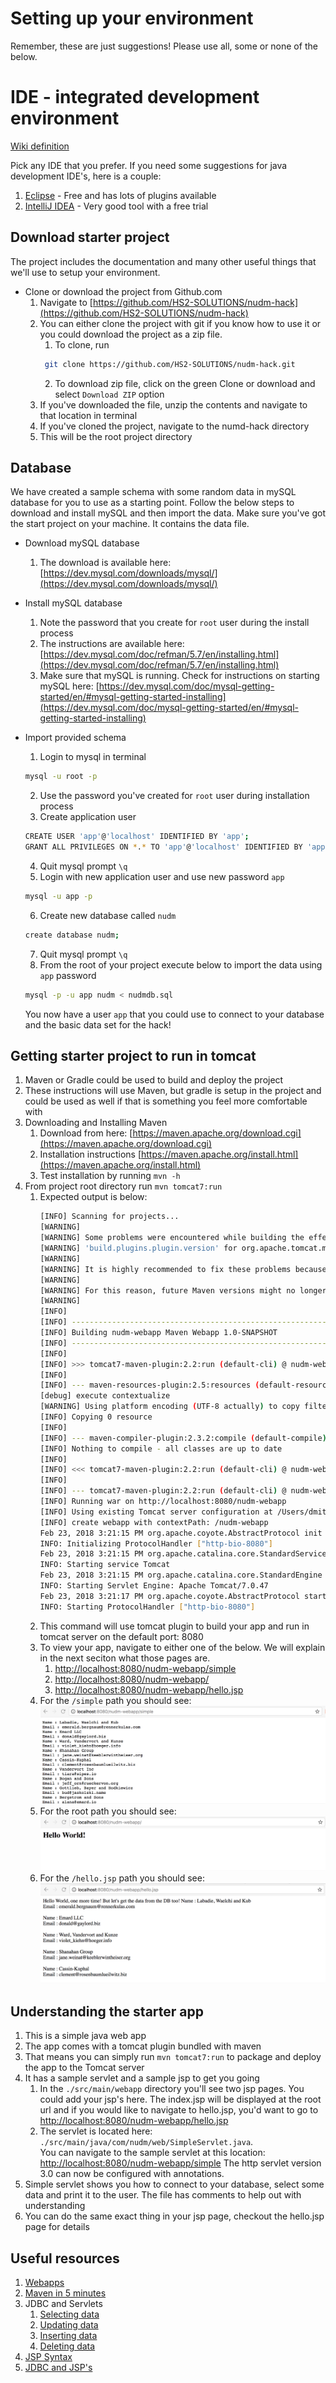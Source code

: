 # Setting up your environment
Remember, these are just suggestions!  Please use all, some or none of the below.

# IDE - integrated development environment
[Wiki definition](https://en.wikipedia.org/wiki/Integrated_development_environment)  

Pick any IDE that you prefer.  If you need some suggestions for java development IDE's, here is a couple:
1. [Eclipse](https://www.eclipse.org/users/) - Free and has lots of plugins available
2. [IntelliJ IDEA](https://www.jetbrains.com/idea/download/#section=mac) -  Very good tool with a free trial

## Download starter project
The project includes the documentation and many other useful things that we'll use to setup your environment.

* Clone or download the project from Github.com
    1. Navigate to [https://github.com/HS2-SOLUTIONS/nudm-hack](https://github.com/HS2-SOLUTIONS/nudm-hack)
    2. You can either clone the project with git if you know how to use it or you could download the project as a zip file.
        1. To clone, run 
        ```bash
         git clone https://github.com/HS2-SOLUTIONS/nudm-hack.git
        ```
        2. To download zip file, click on the green Clone or download and select `Download ZIP` option
    3. If you've downloaded the file, unzip the contents and navigate to that location in terminal  
    4. If you've cloned the project, navigate to the numd-hack directory
    5. This will be the root project directory

## Database
We have created a sample schema with some random data in mySQL database for you to use as a starting point.  Follow the below steps to download and install mySQL and then import the data.  Make sure you've got the start project on your machine.  It contains the data file.

* Download mySQL database
    1. The download is available here: [https://dev.mysql.com/downloads/mysql/](https://dev.mysql.com/downloads/mysql/)
    
* Install mySQL database  
    1. Note the password that you create for `root` user during the install process
    2. The instructions are available here: [https://dev.mysql.com/doc/refman/5.7/en/installing.html](https://dev.mysql.com/doc/refman/5.7/en/installing.html)
    3. Make sure that mySQL is running.  Check for instructions on starting mySQL here: [https://dev.mysql.com/doc/mysql-getting-started/en/#mysql-getting-started-installing](https://dev.mysql.com/doc/mysql-getting-started/en/#mysql-getting-started-installing)
    
* Import provided schema
    1. Login to mysql in terminal
    ```bash
    mysql -u root -p
    ```
    2. Use the password you've created for `root` user during installation process
    3. Create application user
    ```bash
    CREATE USER 'app'@'localhost' IDENTIFIED BY 'app';
    GRANT ALL PRIVILEGES ON *.* TO 'app'@'localhost' IDENTIFIED BY 'app';
    ```
    4. Quit mysql prompt `\q`
    5. Login with new application user and use new password `app`
    ```bash
    mysql -u app -p
    ```
    6. Create new database called `nudm`
    ```bash
    create database nudm;
    ```
    7. Quit mysql prompt `\q`
    8. From the root of your project execute below to import the data using `app` password
    ```bash
    mysql -p -u app nudm < nudmdb.sql
    ```
    
    You now have a user `app` that you could use to connect to your database and the basic data set for the hack!
    
## Getting starter project to run in tomcat
1. Maven or Gradle could be used to build and deploy the project
2. These instructions will use Maven, but gradle is setup in the project and could be used as well if that is something you feel more comfortable with
3. Downloading and Installing Maven
    1. Download from here: [https://maven.apache.org/download.cgi](https://maven.apache.org/download.cgi)
    2. Installation instructions [https://maven.apache.org/install.html](https://maven.apache.org/install.html)
    3. Test installation by running `mvn -h`
4. From project root directory run `mvn tomcat7:run`
    1. Expected output is below:
        ```bash
        [INFO] Scanning for projects...
        [WARNING] 
        [WARNING] Some problems were encountered while building the effective model for com.nudm.webapp:nudm-webapp:war:1.0-SNAPSHOT
        [WARNING] 'build.plugins.plugin.version' for org.apache.tomcat.maven:tomcat7-maven-plugin is missing. @ line 26, column 15
        [WARNING] 
        [WARNING] It is highly recommended to fix these problems because they threaten the stability of your build.
        [WARNING] 
        [WARNING] For this reason, future Maven versions might no longer support building such malformed projects.
        [WARNING] 
        [INFO]                                                                         
        [INFO] ------------------------------------------------------------------------
        [INFO] Building nudm-webapp Maven Webapp 1.0-SNAPSHOT
        [INFO] ------------------------------------------------------------------------
        [INFO] 
        [INFO] >>> tomcat7-maven-plugin:2.2:run (default-cli) @ nudm-webapp >>>
        [INFO] 
        [INFO] --- maven-resources-plugin:2.5:resources (default-resources) @ nudm-webapp ---
        [debug] execute contextualize
        [WARNING] Using platform encoding (UTF-8 actually) to copy filtered resources, i.e. build is platform dependent!
        [INFO] Copying 0 resource
        [INFO] 
        [INFO] --- maven-compiler-plugin:2.3.2:compile (default-compile) @ nudm-webapp ---
        [INFO] Nothing to compile - all classes are up to date
        [INFO] 
        [INFO] <<< tomcat7-maven-plugin:2.2:run (default-cli) @ nudm-webapp <<<
        [INFO] 
        [INFO] --- tomcat7-maven-plugin:2.2:run (default-cli) @ nudm-webapp ---
        [INFO] Running war on http://localhost:8080/nudm-webapp
        [INFO] Using existing Tomcat server configuration at /Users/dmitryrozental/git/nudm-webapp/target/tomcat
        [INFO] create webapp with contextPath: /nudm-webapp
        Feb 23, 2018 3:21:15 PM org.apache.coyote.AbstractProtocol init
        INFO: Initializing ProtocolHandler ["http-bio-8080"]
        Feb 23, 2018 3:21:15 PM org.apache.catalina.core.StandardService startInternal
        INFO: Starting service Tomcat
        Feb 23, 2018 3:21:15 PM org.apache.catalina.core.StandardEngine startInternal
        INFO: Starting Servlet Engine: Apache Tomcat/7.0.47
        Feb 23, 2018 3:21:17 PM org.apache.coyote.AbstractProtocol start
        INFO: Starting ProtocolHandler ["http-bio-8080"]
        ```
    1. This command will use tomcat plugin to build your app and run in tomcat server on the default port: 8080
    2. To view your app, navigate to either one of the below.  We will explain in the next seciton what those pages are.
        1. [http://localhost:8080/nudm-webapp/simple](http://localhost:8080/nudm-webapp/simple)
        2. [http://localhost:8080/nudm-webapp/](http://localhost:8080/nudm-webapp/)
        3. [http://localhost:8080/nudm-webapp/hello.jsp](http://localhost:8080/nudm-webapp/hello.jsp)
    3. For the `/simple` path you should see:
    ![screen shot](screenshot1.png)
    4. For the root path you should see:
    ![screen shot 3](screenshot3.png)
    5. For the `/hello.jsp` path you should see:
    ![screen shot 2](screenshot2.png)
        
## Understanding the starter app
1. This is a simple java web app
2. The app comes with a tomcat plugin bundled with maven
3. That means you can simply run `mvn tomcat7:run` to package and deploy the app to the Tomcat server
2. It has a sample servlet and a sample jsp to get you going
    1. In the `./src/main/webapp` directory you'll see two jsp pages.  You could add your jsp's here.  The index.jsp will be displayed at the root url and if you would like to navigate to hello.jsp, you'd want to go to [http://localhost:8080/nudm-webapp/hello.jsp](http://localhost:8080/nudm-webapp/hello.jsp)
    2. The servlet is located here: `./src/main/java/com/nudm/web/SimpleServlet.java`.    
    You can navigate to the sample servlet at this location: [http://localhost:8080/nudm-webapp/simple](http://localhost:8080/nudm-webapp/simple) The http servlet version 3.0 can now be configured with annotations.
3. Simple servlet shows you how to connect to your database, select some data and print it to the user.  The file has comments to help out with understanding
4. You can do the same exact thing in your jsp page, checkout the hello.jsp page for details

## Useful resources
1. [Webapps](https://www.journaldev.com/1854/java-web-application-tutorial-for-beginners)
2. [Maven in 5 minutes](https://maven.apache.org/guides/getting-started/maven-in-five-minutes.html)
2. JDBC and Servlets
    1. [Selecting data](https://www.mkyong.com/jdbc/jdbc-statement-example-select-list-of-the-records/)
    2. [Updating data](https://www.mkyong.com/jdbc/jdbc-statement-example-update-a-record/?utm_source=mkyong&utm_medium=author&utm_campaign=related-post&utm_content=3)
    3. [Inserting data](https://www.mkyong.com/jdbc/jdbc-statement-example-insert-a-record/?utm_source=mkyong&utm_medium=author&utm_campaign=related-post&utm_content=2)
    4. [Deleting data](https://www.mkyong.com/jdbc/jdbc-statement-example-delete-a-record/?utm_source=mkyong&utm_medium=author&utm_campaign=related-post&utm_content=2)
4. [JSP Syntax](https://www.tutorialspoint.com/jsp/jsp_syntax.htm)
5. [JDBC and JSP's](https://docs.oracle.com/cd/A97336_01/buslog.102/a83726/basics7.htm)